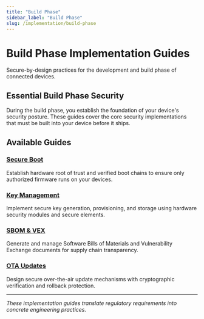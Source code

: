 ```yaml
---
title: "Build Phase"
sidebar_label: "Build Phase"
slug: /implementation/build-phase
---
```


# Build Phase Implementation Guides

Secure-by-design practices for the development and build phase of connected devices.

## Essential Build Phase Security

During the build phase, you establish the foundation of your device's security posture. These guides cover the core security implementations that must be built into your device before it ships.

## Available Guides

### [Secure Boot](/docs/implementation/build-phase/secure-boot)
Establish hardware root of trust and verified boot chains to ensure only authorized firmware runs on your devices.

### [Key Management](/docs/implementation/build-phase/key-provisioning)
Implement secure key generation, provisioning, and storage using hardware security modules and secure elements.

### [SBOM & VEX](/docs/implementation/build-phase/sbom-vex)
Generate and manage Software Bills of Materials and Vulnerability Exchange documents for supply chain transparency.

### [OTA Updates](/docs/implementation/build-phase/ota-updates)
Design secure over-the-air update mechanisms with cryptographic verification and rollback protection.

---

*These implementation guides translate regulatory requirements into concrete engineering practices.* 